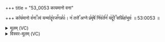 +++
title = "53_0053 कायमानो वना"

+++
का꣡य꣢मानो व꣣ना꣢꣫ त्वं यन्मा꣣तॄ꣡रज꣢꣯गन्न꣣पः꣢। न꣡ तत्ते꣢꣯ अग्ने प्र꣣मृ꣡षे꣢ नि꣣व꣡र्त꣢नं꣣ य꣢द्दू꣣रे꣢꣫ सन्नि꣣हा꣡भुवः꣢ ॥ 53:0053 ॥

<details><summary>मूलम् (VC)</summary>

का꣡य꣢मानो व꣣ना꣢꣫ त्वं यन्मा꣣तॄ꣡रज꣢꣯गन्न꣣पः꣢ । न꣡ तत्ते꣢꣯ अग्ने प्र꣣मृ꣡षे꣢ नि꣣व꣡र्त꣢नं꣣ य꣢द्दू꣣रे꣢꣫ सन्नि꣣हा꣡भुवः꣢ ॥५३॥
</details>

<details><summary>विस्वर-मूलम् (VC)</summary>

कायमानो वना त्वं यन्मातॄरजगन्नपः । न तत्ते अग्ने प्रमृषे निवर्तनं यद्दूरे सन्निहाभुवः ॥५३॥
</details>